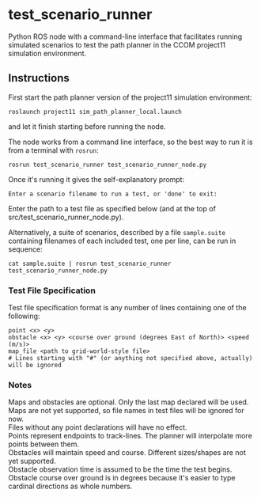 # test_scenario_runner

Python ROS node with a command-line interface that facilitates running simulated scenarios to test the 
path planner in the CCOM project11 simulation environment.

## Instructions
First start the path planner version of the project11 simulation environment:
```
roslaunch project11 sim_path_planner_local.launch
```
and let it finish starting before running the node.

The node works from a command line interface, so the best way to run it is from a terminal with <code>rosrun</code>:
```
rosrun test_scenario_runner test_scenario_runner_node.py
```

Once it's running it gives the self-explanatory prompt:
```
Enter a scenario filename to run a test, or 'done' to exit: 
```
Enter the path to a test file as specified below (and at the top of src/test_scenario_runner_node.py).

Alternatively, a suite of scenarios, described by a file ```sample.suite``` containing filenames of each included test, one per line, can be run in sequence:
```
cat sample.suite | rosrun test_scenario_runner test_scenario_runner_node.py 
```

### Test File Specification
Test file specification format is any number of lines containing one of the following:
```
point <x> <y>
obstacle <x> <y> <course over ground (degrees East of North)> <speed (m/s)>
map_file <path to grid-world-style file>
# Lines starting with "#" (or anything not specified above, actually) will be ignored
```

### Notes
Maps and obstacles are optional. Only the last map declared will be used. \
Maps are not yet supported, so file names in test files will be ignored for now. \
Files without any point declarations will have no effect. \
Points represent endpoints to track-lines. The planner will interpolate more points between them. \
Obstacles will maintain speed and course. Different sizes/shapes are not yet supported. \
Obstacle observation time is assumed to be the time the test begins. \
Obstacle course over ground is in degrees because it's easier to type cardinal directions as whole numbers. 
